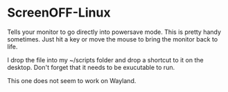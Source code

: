 # ScreenOFF-Linux
Tells your monitor to go directly into powersave mode. This is pretty handy sometimes. Just hit a key or move the mouse to bring the monitor back to life.

I drop the file into my ~/scripts folder and drop a shortcut to it on the desktop. Don't forget that it needs to be exucutable to run.


This one does not seem to work on Wayland.

